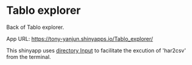 
# Tablo explorer

Back of Tablo explorer. 

App URL: https://tony-yanjun.shinyapps.io/Tablo_explorer/

This shinyapp uses [directory Input](https://github.com/wleepang/shiny-directory-input) to facilitate the excution of 'har2csv' from the terminal.

